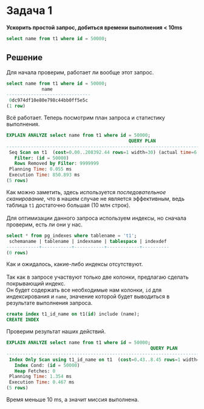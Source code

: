 # Задача 1
**Ускорить простой запроc, добиться времени выполнения < 10ms**
```sql
select name from t1 where id = 50000;
```

## Решение
Для начала проверим, работает ли вообще этот запрос.
```sql
select name from t1 where id = 50000;
             name
-------------------------------
 0dc974df10e80e798c44bb0ff5e5c
(1 row)
```
Всё работает. Теперь посмотрим план запроса и статистику выполнения.
```sql
EXPLAIN ANALYZE select name from t1 where id = 50000;
                                             QUERY PLAN
----------------------------------------------------------------------------------------------------
 Seq Scan on t1  (cost=0.00..208392.44 rows=1 width=30) (actual time=6.458..850.878 rows=1 loops=1)
   Filter: (id = 50000)
   Rows Removed by Filter: 9999999
 Planning Time: 0.055 ms
 Execution Time: 850.893 ms
(5 rows)
```
Как можно заметить, здесь используется _последовательное сканирование_, что в нашем случае не является эффективным, ведь таблица `t1` достаточно большая (10 млн строк).\
\
Для оптимизации данного запроса используем индексы, но сначала проверим, есть ли они у нас.
```sql
select * from pg_indexes where tablename = 't1';
 schemaname | tablename | indexname | tablespace | indexdef
------------+-----------+-----------+------------+----------
(0 rows)
```
Как и ожидалось, какие-либо индексы отсутствуют.\
\
Так как в запросе участвуют только две колонки, предлагаю сделать покрывающий индекс.\
Он будет содержать все необходимые нам колонки, `id` для индексирования и `name`, значение которой будет выводиться в результате выполнения запроса.
```sql
create index t1_id_name on t1(id) include (name);
CREATE INDEX
```
Проверим результат наших действий.
```sql
EXPLAIN ANALYZE select name from t1 where id = 50000;
                                                     QUERY PLAN
---------------------------------------------------------------------------------------------------------------------
 Index Only Scan using t1_id_name on t1  (cost=0.43..8.45 rows=1 width=30) (actual time=0.451..0.452 rows=1 loops=1)
   Index Cond: (id = 50000)
   Heap Fetches: 0
 Planning Time: 1.354 ms
 Execution Time: 0.467 ms
(5 rows)
```
Время меньше 10 ms, а значит миссия выполнена.
